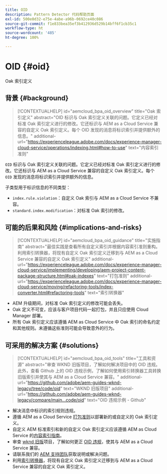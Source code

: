 ```yaml
---
title: OID
description: Pattern Detector 代码帮助页面
exl-id: 500e0d32-e75e-4abe-a96b-0692ce40c086
source-git-commit: f1e833bea35ef3b412936d529b14bff6f1cb35c1
workflow-type: ht
source-wordcount: '485'
ht-degree: 100%

---
```


# OID {#oid}

Oak 索引定义

## 背景 {#background}

>[!CONTEXTUALHELP]
>id="aemcloud_bpa_oid_overview"
>title="Oak 索引定义"
>abstract="OID 标识与 Oak 索引定义关联的问题。它定义已经对标准 Oak 索引定义进行的修改。它还标识与 AEM as a Cloud Service 兼容的自定义 Oak 索引定义。每个 OID 发现的消息将标识索引并提供额外的信息。"
>additional-url="https://experienceleague.adobe.com/docs/experience-manager-cloud-service/operations/indexing.html#how-to-use" text="内容索引准则"

`OID` 标识与 Oak 索引定义关联的问题。它定义已经对标准 Oak 索引定义进行的修改。它还标识与 AEM as a Cloud Service 兼容的自定义 Oak 索引定义。每个 `OID` 发现的消息将标识索引并提供额外的信息。

子类型用于标识信息的不同类型：

* `index.rule.violation`：自定义 Oak 索引与 AEM as a Cloud Service 不兼容。
* `standard.index.modification`：对标准 Oak 索引的修改。

## 可能的后果和风险 {#implications-and-risks}

>[!CONTEXTUALHELP]
>id="aemcloud_bpa_oid_guidance"
>title="实施指南"
>abstract="最佳实践是查看所有自定义索引并根据内容索引准则重构。利用索引转换器，将现有自定义 Oak 索引定义迁移到与 AEM as a Cloud Service 兼容的自定义 Oak 索引定义"
>additional-url="https://experienceleague.adobe.com/docs/experience-manager-cloud-service/implementing/developing/aem-project-content-package-structure.html#oak-indexes" text="打包准则"
>additional-url="https://experienceleague.adobe.com/docs/experience-manager-cloud-service/moving/refactoring-tools/index-converter.html#refactoring-tools" text="索引转换器"

* AEM 升级期间，对标准 Oak 索引定义的修改可能会丢失。
* Oak 定义不可变，应该与客户项目代码一起打包，并且只应使用 Cloud Manager 部署。
* 所有 Oak 索引定义应该遵循 AEM as Cloud Service 中 Oak 索引的命名约定和其他规则。未遵循这些准则可能会导致意外的行为。

## 可采用的解决方案 {#solutions}

>[!CONTEXTUALHELP]
>id="aemcloud_bpa_oid_tools"
>title="工具和资源"
>abstract="审查 WKND 旧版项目，了解如何解决项目中的 OID 违规。此外，查看 Github 上的 OID 违规示例，了解如何使用索引转换器工具转换旧版索引并使其与 AEM as a Cloud Service 兼容。"
>additional-url="https://github.com/adobe/aem-guides-wknd-legacy/tree/code/oid" text="WKND 旧版项目"
>additional-url="https://github.com/adobe/aem-guides-wknd-legacy/compare/main...code/oid" text="OID 违规示例 - Github"

* 解决消息中标识的索引规则违规。
* 遵循 AEM as a Cloud Service [打包准则](https://experienceleague.adobe.com/docs/experience-manager-cloud-service/implementing/developing/aem-project-content-package-structure.html)以部署新的或自定义的 Oak 索引定义。
* 自定义 AEM 标准索引和新的自定义 Oak 索引定义应该遵循 AEM as Cloud Service 的[内容索引指南](https://experienceleague.adobe.com/docs/experience-manager-cloud-service/operations/indexing.html#preparing-the-new-index-definition)。
* 审查 [wknd 旧版](https://github.com/adobe/aem-guides-wknd-legacy/tree/code/oid)项目，了解如何更正 [OID 违规](https://github.com/adobe/aem-guides-wknd-legacy/compare/main...code/oid)，使其与 AEM as a Cloud Service 兼容。
* 请联系我们的 [AEM 支持团队](https://helpx.adobe.com/cn/enterprise/using/support-for-experience-cloud.html)获取说明或解决问题。
* 利用[索引转换器](https://experienceleague.adobe.com/docs/experience-manager-cloud-service/moving/refactoring-tools/index-converter.html#refactoring-tools)，将现有自定义 Oak 索引定义迁移到与 AEM as a Cloud Service 兼容的自定义 Oak 索引定义。
